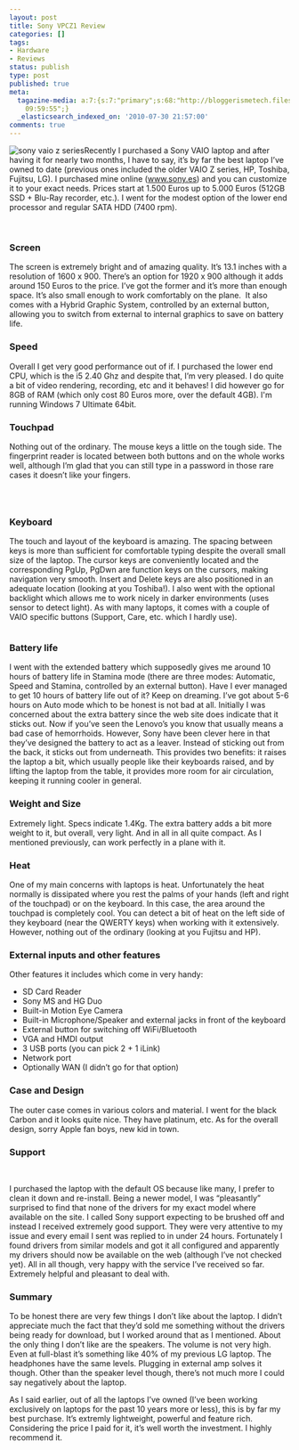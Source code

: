 ```yaml
---
layout: post
title: Sony VPCZ1 Review
categories: []
tags:
- Hardware
- Reviews
status: publish
type: post
published: true
meta:
  tagazine-media: a:7:{s:7:"primary";s:68:"http://bloggerismetech.files.wordpress.com/2010/02/sony_vaio_z_2.jpg";s:6:"images";a:1:{s:68:"http://bloggerismetech.files.wordpress.com/2010/02/sony_vaio_z_2.jpg";a:6:{s:8:"file_url";s:68:"http://bloggerismetech.files.wordpress.com/2010/02/sony_vaio_z_2.jpg";s:5:"width";s:3:"550";s:6:"height";s:3:"386";s:4:"type";s:5:"image";s:4:"area";s:6:"212300";s:9:"file_path";s:0:"";}}s:6:"videos";a:0:{}s:11:"image_count";s:1:"2";s:6:"author";s:7:"5078411";s:7:"blog_id";s:8:"11677451";s:9:"mod_stamp";s:19:"2010-11-05
    09:59:55";}
  _elasticsearch_indexed_on: '2010-07-30 21:57:00'
comments: true
---
```

<p><img style="display:inline;margin-left:0;margin-right:0;" src="http://bloggerismetech.files.wordpress.com/2010/02/sony_vaio_z_2.jpg" alt="sony vaio z series" align="left" />Recently I purchased a Sony VAIO laptop and after having it for nearly two months, I have to say, it&rsquo;s by far the best laptop I&rsquo;ve owned to date (previous ones included the older VAIO Z series, HP, Toshiba, Fujitsu, LG). I purchased mine online (<a href="http://www.sony.es">www.sony.es</a>) and you can customize it to your exact needs. Prices start at 1.500 Euros up to 5.000 Euros (512GB SSD + Blu-Ray recorder, etc.). I went for the modest option of the lower end processor and regular SATA HDD (7400 rpm). </p>  <p>&nbsp;</p>  <h3>Screen</h3>  <p>The screen is extremely bright and of amazing quality. It&rsquo;s 13.1 inches with a resolution of 1600 x 900. There&rsquo;s an option for 1920 x 900 although it adds around 150 Euros to the price. I&rsquo;ve got the former and it&rsquo;s more than enough space. It&rsquo;s also small enough to work comfortably on the plane.&nbsp; It also comes with a Hybrid Graphic System, controlled by an external button, allowing you to switch from external to internal graphics to save on battery life. </p>  <h3>Speed</h3>  <p>Overall I get very good performance out of if. I purchased the lower end CPU, which is the i5 2.40 Ghz and despite that, I&rsquo;m very pleased. I do quite a bit of video rendering, recording, etc and it behaves! I did however go for 8GB of RAM (which only cost 80 Euros more, over the default 4GB). I&#039;m running Windows 7 Ultimate 64bit.</p>  <h3>Touchpad </h3>  <p>Nothing out of the ordinary. The mouse keys a little on the tough side. The fingerprint reader is located between both buttons and on the whole works well, although I&rsquo;m glad that you can still type in a password in those rare cases it doesn&rsquo;t like your fingers. </p>  <h3>&nbsp;</h3>  <h3>Keyboard</h3>  <p>The touch and layout of the keyboard is amazing. The spacing between keys is more than sufficient for comfortable typing despite the overall small size of the laptop. The cursor keys are conveniently located and the corresponding PgUp, PgDwn are function keys on the cursors, making navigation very smooth. Insert and Delete keys are also positioned in an adequate location (looking at you Toshiba!). I also went with the optional backlight which allows me to work nicely in darker environments (uses sensor to detect light). As with many laptops, it comes with a couple of VAIO specific buttons (Support, Care, etc. which I hardly use). </p>  <p><img src="http://cache-02.gawkerassets.com/assets/images/4/2010/01/500x_vaio_z_-_4.jpg" alt="" /></p>  <h3>Battery life</h3>  <p>I went with the extended battery which supposedly gives me around 10 hours of battery life in Stamina mode (there are three modes: Automatic, Speed and Stamina, controlled by an external button). Have I ever managed to get 10 hours of battery life out of it? Keep on dreaming. I&rsquo;ve got about 5-6 hours on Auto mode which to be honest is not bad at all. Initially I was concerned about the extra battery since the web site does indicate that it sticks out. Now if you&rsquo;ve seen the Lenovo&rsquo;s you know that usually means a bad case of hemorrhoids. However, Sony have been clever here in that they&rsquo;ve designed the battery to act as a leaver. Instead of sticking out from the back, it sticks out from underneath. This provides two benefits: it raises the laptop a bit, which usually people like their keyboards raised, and by lifting the laptop from the table, it provides more room for air circulation, keeping it running cooler in general. </p>  <h3>Weight and Size</h3>  <p>Extremely light. Specs indicate 1.4Kg. The extra battery adds a bit more weight to it, but overall, very light. And in all in all quite compact. As I mentioned previously, can work perfectly in a plane with it.</p>  <h3>Heat</h3>  <p>One of my main concerns with laptops is heat. Unfortunately the heat normally is dissipated where you rest the palms of your hands (left and right of the touchpad) or on the keyboard. In this case, the area around the touchpad is completely cool. You can detect a bit of heat on the left side of they keyboard (near the QWERTY keys) when working with it extensively. However, nothing out of the ordinary (looking at you Fujitsu and HP).</p>  <h3>External inputs and other features </h3>  <p>Other features it includes which come in very handy:</p>  <ul>	   	<li>SD Card Reader </li>    	<li>Sony MS and HG Duo </li>    	<li>Built-in Motion Eye Camera </li>    	<li>Built-in Microphone/Speaker and external jacks in front of the keyboard </li>    	<li>External button for switching off WiFi/Bluetooth </li>    	<li>VGA and HMDI output </li>    	<li>3 USB ports (you can pick 2 + 1 iLink) </li>    	<li>Network port </li>    	<li>Optionally WAN (I didn&rsquo;t go for that option) </li> </ul>  <h3>Case and Design</h3>  <p>The outer case comes in various colors and material. I went for the black Carbon and it looks quite nice. They have platinum, etc. As for the overall design, sorry Apple fan boys, new kid in town. </p>  <h3>Support</h3>  <p>&nbsp;</p>  <p>I purchased the laptop with the default OS because like many, I prefer to clean it down and re-install. Being a newer model, I was &ldquo;pleasantly&rdquo; surprised to find that none of the drivers for my exact model where available on the site. I called Sony support expecting to be brushed off and instead I received extremely good support. They were very attentive to my issue and every email I sent was replied to in under 24 hours. Fortunately I found drivers from similar models and got it all configured and apparently my drivers should now be available on the web (although I&rsquo;ve not checked yet). All in all though, very happy with the service I&rsquo;ve received so far. Extremely helpful and pleasant to deal with. </p>  <h3>Summary</h3>  <p>To be honest there are very few things I don&rsquo;t like about the laptop. I didn&rsquo;t appreciate much the fact that they&rsquo;d sold me something without the drivers being ready for download, but I worked around that as I mentioned. About the only thing I don&rsquo;t like are the speakers. The volume is not very high. Even at full-blast it&rsquo;s something like 40% of my previous LG laptop. The headphones have the same levels. Plugging in external amp solves it though. Other than the speaker level though, there&rsquo;s not much more I could say negatively about the laptop. </p>  <p>As I said earlier, out of all the laptops I&rsquo;ve owned (I&rsquo;ve been working exclusively on laptops for the past 10 years more or less), this is by far my best purchase. It&rsquo;s extremly lightweight, powerful and feature rich. Considering the price I paid for it, it&rsquo;s well worth the investment. I highly recommend it. </p>

